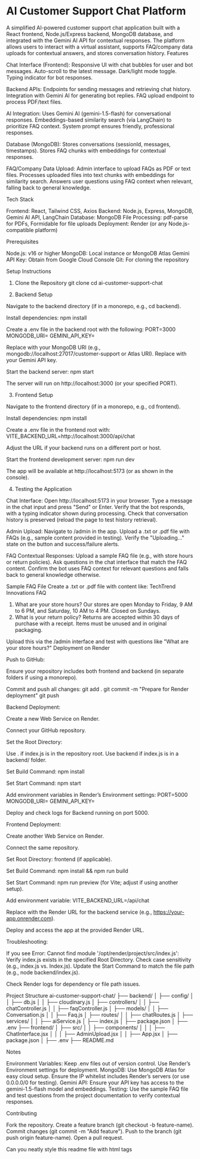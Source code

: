<h1>AI Customer Support Chat Platform</h1>
A simplified AI-powered customer support chat application built with a React frontend, Node.js/Express backend, MongoDB database, and integrated with the Gemini AI API for contextual responses. The platform allows users to interact with a virtual assistant, supports FAQ/company data uploads for contextual answers, and stores conversation history.
Features

Chat Interface (Frontend):
Responsive UI with chat bubbles for user and bot messages.
Auto-scroll to the latest message.
Dark/light mode toggle.
Typing indicator for bot responses.


Backend APIs:
Endpoints for sending messages and retrieving chat history.
Integration with Gemini AI for generating bot replies.
FAQ upload endpoint to process PDF/text files.


AI Integration:
Uses Gemini AI (gemini-1.5-flash) for conversational responses.
Embeddings-based similarity search (via LangChain) to prioritize FAQ context.
System prompt ensures friendly, professional responses.


Database (MongoDB):
Stores conversations (sessionId, messages, timestamps).
Stores FAQ chunks with embeddings for contextual responses.


FAQ/Company Data Upload:
Admin interface to upload FAQs as PDF or text files.
Processes uploaded files into text chunks with embeddings for similarity search.
Answers user questions using FAQ context when relevant, falling back to general knowledge.



Tech Stack

Frontend: React, Tailwind CSS, Axios
Backend: Node.js, Express, MongoDB, Gemini AI API, LangChain
Database: MongoDB
File Processing: pdf-parse for PDFs, Formidable for file uploads
Deployment: Render (or any Node.js-compatible platform)

Prerequisites

Node.js: v16 or higher
MongoDB: Local instance or MongoDB Atlas
Gemini API Key: Obtain from Google Cloud Console
Git: For cloning the repository

Setup Instructions
1. Clone the Repository
git clone <your-repo-url>
cd ai-customer-support-chat

2. Backend Setup

Navigate to the backend directory (if in a monorepo, e.g., cd backend).

Install dependencies:
npm install


Create a .env file in the backend root with the following:
PORT=3000
MONGODB_URI=<your-mongodb-connection-string>
GEMINI_API_KEY=<your-gemini-api-key>


Replace <your-mongodb-connection-string> with your MongoDB URI (e.g., mongodb://localhost:27017/customer-support or Atlas URI).
Replace <your-gemini-api-key> with your Gemini API key.


Start the backend server:
npm start

The server will run on http://localhost:3000 (or your specified PORT).


3. Frontend Setup

Navigate to the frontend directory (if in a monorepo, e.g., cd frontend).

Install dependencies:
npm install


Create a .env file in the frontend root with:
VITE_BACKEND_URL=http://localhost:3000/api/chat


Adjust the URL if your backend runs on a different port or host.


Start the frontend development server:
npm run dev

The app will be available at http://localhost:5173 (or as shown in the console).


4. Testing the Application

Chat Interface:
Open http://localhost:5173 in your browser.
Type a message in the chat input and press "Send" or Enter.
Verify that the bot responds, with a typing indicator shown during processing.
Check that conversation history is preserved (reload the page to test history retrieval).


Admin Upload:
Navigate to /admin in the app.
Upload a .txt or .pdf file with FAQs (e.g., sample content provided in testing).
Verify the "Uploading..." state on the button and success/failure alerts.


FAQ Contextual Responses:
Upload a sample FAQ file (e.g., with store hours or return policies).
Ask questions in the chat interface that match the FAQ content.
Confirm the bot uses FAQ context for relevant questions and falls back to general knowledge otherwise.



Sample FAQ File
Create a .txt or .pdf file with content like:
TechTrend Innovations FAQ
1. What are your store hours?
Our stores are open Monday to Friday, 9 AM to 6 PM, and Saturday, 10 AM to 4 PM. Closed on Sundays.
2. What is your return policy?
Returns are accepted within 30 days of purchase with a receipt. Items must be unused and in original packaging.

Upload this via the /admin interface and test with questions like "What are your store hours?"
Deployment on Render

Push to GitHub:

Ensure your repository includes both frontend and backend (in separate folders if using a monorepo).

Commit and push all changes:
git add .
git commit -m "Prepare for Render deployment"
git push




Backend Deployment:

Create a new Web Service on Render.

Connect your GitHub repository.

Set the Root Directory:

Use . if index.js is in the repository root.
Use backend if index.js is in a backend/ folder.


Set Build Command: npm install

Set Start Command: npm start

Add environment variables in Render’s Environment settings:
PORT=5000
MONGODB_URI=<your-mongodb-atlas-uri>
GEMINI_API_KEY=<your-gemini-api-key>


Deploy and check logs for Backend running on port 5000.



Frontend Deployment:

Create another Web Service on Render.

Connect the same repository.

Set Root Directory: frontend (if applicable).

Set Build Command: npm install && npm run build

Set Start Command: npm run preview (for Vite; adjust if using another setup).

Add environment variable:
VITE_BACKEND_URL=<your-render-backend-url>/api/chat


Replace <your-render-backend-url> with the Render URL for the backend service (e.g., https://your-app.onrender.com).


Deploy and access the app at the provided Render URL.



Troubleshooting:

If you see Error: Cannot find module '/opt/render/project/src/index.js':
Verify index.js exists in the specified Root Directory.
Check case sensitivity (e.g., index.js vs. Index.js).
Update the Start Command to match the file path (e.g., node backend/index.js).


Check Render logs for dependency or file path issues.



Project Structure
ai-customer-support-chat/
├── backend/
│   ├── config/
│   │   ├── db.js
│   │   ├── cloudinary.js
│   ├── controllers/
│   │   ├── chatController.js
│   │   ├── faqController.js
│   ├── models/
│   │   ├── Conversation.js
│   │   ├── Faq.js
│   ├── routes/
│   │   ├── chatRoutes.js
│   ├── services/
│   │   ├── aiService.js
│   ├── index.js
│   ├── package.json
│   ├── .env
├── frontend/
│   ├── src/
│   │   ├── components/
│   │   │   ├── ChatInterface.jsx
│   │   │   ├── AdminUpload.jsx
│   │   ├── App.jsx
│   ├── package.json
│   ├── .env
├── README.md

Notes

Environment Variables: Keep .env files out of version control. Use Render’s Environment settings for deployment.
MongoDB: Use MongoDB Atlas for easy cloud setup. Ensure the IP whitelist includes Render’s servers (or use 0.0.0.0/0 for testing).
Gemini API: Ensure your API key has access to the gemini-1.5-flash model and embeddings.
Testing: Use the sample FAQ file and test questions from the project documentation to verify contextual responses.

Contributing

Fork the repository.
Create a feature branch (git checkout -b feature-name).
Commit changes (git commit -m "Add feature").
Push to the branch (git push origin feature-name).
Open a pull request.

Can you neatly style this readme file with html tags
